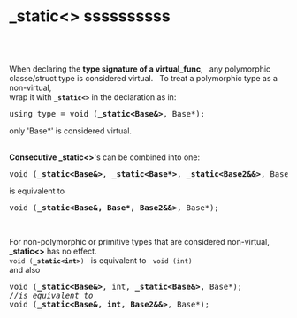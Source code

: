 # \_static<>  ssssssssss
&nbsp;  
&nbsp;  
&nbsp;  
When declaring the **type signature of a virtual_func**, &nbsp; 
any polymorphic classe/struct type is considered virtual. &nbsp; 
To treat a polymorphic type as a non-virtual,  
wrap it with **```_static<>```** in the declaration as in:
<pre>using type = void (<strong>_static&lt;Base&&gt;</strong>, Base*);</pre>
only 'Base*' is considered virtual.
&nbsp;  
&nbsp;

**Consecutive \_static<>**'s can be combined into one:
<pre style=''>void (<strong>_static&lt;Base&&gt;</strong>, <strong>_static&lt;Base*&gt;</strong>, <strong>_static&lt;Base2&&&gt;</strong>, Base*);</pre>
<span>is equivalent to</span>
<pre>void (<strong>_static&lt;Base&, Base*, Base2&&&gt;</strong>, Base*);</pre>
&nbsp;  

For non-polymorphic or primitive types that are considered non-virtual, **\_static<>** has no effect.  
<code>void (<strong>_static&lt;int&gt;</strong>)</code> &nbsp; is equivalent to &nbsp; ```void (int)```   
and also
<pre>void (<strong>_static&lt;Base&&gt;</strong>, int, <strong>_static&lt;Base&&gt;</strong>, Base*);
<i>//is equivalent to</i>
void (<strong>_static&lt;Base&, int, Base2&&&gt;</strong>, Base*);</pre>
